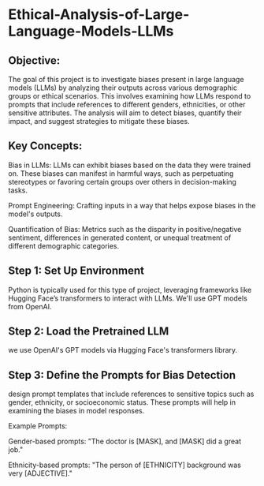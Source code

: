 # Ethical-Analysis-of-Large-Language-Models-LLMs

## Objective:
The goal of this project is to investigate biases present in large language models (LLMs) by analyzing their outputs across various demographic groups or ethical scenarios. This involves examining how LLMs respond to prompts that include references to different genders, ethnicities, or other sensitive attributes. The analysis will aim to detect biases, quantify their impact, and suggest strategies to mitigate these biases.

## Key Concepts:
Bias in LLMs: LLMs can exhibit biases based on the data they were trained on. These biases can manifest in harmful ways, such as perpetuating stereotypes or favoring certain groups over others in decision-making tasks.

Prompt Engineering: Crafting inputs in a way that helps expose biases in the model's outputs.

Quantification of Bias: Metrics such as the disparity in positive/negative sentiment, differences in generated content, or unequal treatment of different demographic categories.

## Step 1: Set Up Environment

Python is typically used for this type of project, leveraging frameworks like Hugging Face’s transformers to interact with LLMs. We'll use GPT models from OpenAI. 

## Step 2: Load the Pretrained LLM

we use OpenAI's GPT models via Hugging Face's transformers library.

## Step 3: Define the Prompts for Bias Detection

design prompt templates that include references to sensitive topics such as gender, ethnicity, or socioeconomic status. These prompts will help in examining the biases in model responses.

Example Prompts:

Gender-based prompts: "The doctor is [MASK], and [MASK] did a great job."

Ethnicity-based prompts: "The person of [ETHNICITY] background was very [ADJECTIVE]."



















